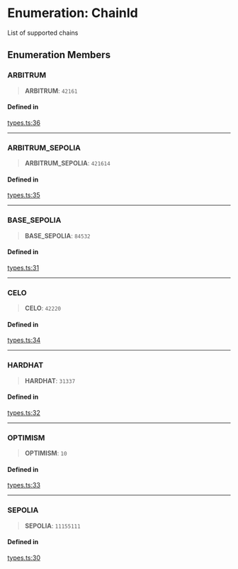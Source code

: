 # Enumeration: ChainId

List of supported chains

## Enumeration Members

### ARBITRUM

> **ARBITRUM**: `42161`

#### Defined in

[types.ts:36](https://github.com/hypercerts-org/marketplace-sdk/blob/5b36795934d26bddc05adc354c58feff6a0aa2e7/src/types.ts#L36)

***

### ARBITRUM\_SEPOLIA

> **ARBITRUM\_SEPOLIA**: `421614`

#### Defined in

[types.ts:35](https://github.com/hypercerts-org/marketplace-sdk/blob/5b36795934d26bddc05adc354c58feff6a0aa2e7/src/types.ts#L35)

***

### BASE\_SEPOLIA

> **BASE\_SEPOLIA**: `84532`

#### Defined in

[types.ts:31](https://github.com/hypercerts-org/marketplace-sdk/blob/5b36795934d26bddc05adc354c58feff6a0aa2e7/src/types.ts#L31)

***

### CELO

> **CELO**: `42220`

#### Defined in

[types.ts:34](https://github.com/hypercerts-org/marketplace-sdk/blob/5b36795934d26bddc05adc354c58feff6a0aa2e7/src/types.ts#L34)

***

### HARDHAT

> **HARDHAT**: `31337`

#### Defined in

[types.ts:32](https://github.com/hypercerts-org/marketplace-sdk/blob/5b36795934d26bddc05adc354c58feff6a0aa2e7/src/types.ts#L32)

***

### OPTIMISM

> **OPTIMISM**: `10`

#### Defined in

[types.ts:33](https://github.com/hypercerts-org/marketplace-sdk/blob/5b36795934d26bddc05adc354c58feff6a0aa2e7/src/types.ts#L33)

***

### SEPOLIA

> **SEPOLIA**: `11155111`

#### Defined in

[types.ts:30](https://github.com/hypercerts-org/marketplace-sdk/blob/5b36795934d26bddc05adc354c58feff6a0aa2e7/src/types.ts#L30)
